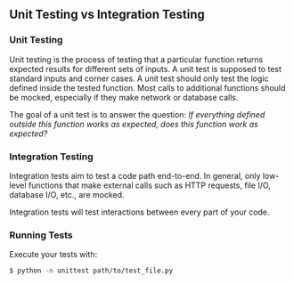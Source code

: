 ## Unit Testing vs Integration Testing

### Unit Testing
Unit testing is the process of testing that a particular function returns expected results for different sets of inputs. A unit test is supposed to test standard inputs and corner cases. A unit test should only test the logic defined inside the tested function. Most calls to additional functions should be mocked, especially if they make network or database calls.

The goal of a unit test is to answer the question: *If everything defined outside this function works as expected, does this function work as expected?*

### Integration Testing
Integration tests aim to test a code path end-to-end. In general, only low-level functions that make external calls such as HTTP requests, file I/O, database I/O, etc., are mocked.

Integration tests will test interactions between every part of your code.

### Running Tests
Execute your tests with:

```bash
$ python -m unittest path/to/test_file.py

